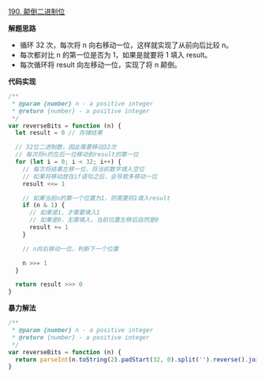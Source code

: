 [190. 颠倒二进制位](https://leetcode-cn.com/problems/reverse-bits/)

**解题思路**

- 循环 32 次，每次将 n 向右移动一位，这样就实现了从前向后比较 n。
- 每次都对比 n 的第一位是否为 1，如果是就要将 1 填入 result。
- 每次循环将 result 向左移动一位，实现了将 n 颠倒。

**代码实现**

```javascript
/**
 * @param {number} n - a positive integer
 * @return {number} - a positive integer
 */
var reverseBits = function (n) {
  let result = 0 // 存储结果

  // 32位二进制数，因此需要移动32次
  // 每次将n的左后一位移动到result的第一位
  for (let i = 0; i < 32; i++) {
    // 每次将结果左移一位，将当前数字填入空位
    // 如果将移动放在if语句之后，会导致多移动一位
    result <<= 1

    // 如果当前n的第一个位置为1，则需要将1填入result
    if (n & 1) {
      // 如果是1，才需要填入1
      // 如果是0，无需填入，当前位置左移后自然是0
      result += 1
    }

    // n向右移动一位，判断下一个位置

    n >>= 1
  }

  return result >>> 0
}
```

**暴力解法**

```javascript
/**
 * @param {number} n - a positive integer
 * @return {number} - a positive integer
 */
var reverseBits = function (n) {
  return parseInt(n.toString(2).padStart(32, 0).split('').reverse().join(''), 2)
}
```

